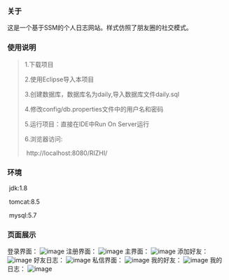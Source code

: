 ### 关于

这是一个基于SSM的个人日志网站。样式仿照了朋友圈的社交模式。

### 使用说明

> 1.下载项目
>
> 2.使用Eclipse导入本项目
>
> 3.创建数据库，数据库名为daily,导入数据库文件daily.sql
>
> 4.修改config/db.properties文件中的用户名和密码
>
> 5.运行项目：直接在IDE中Run On Server运行
>
> 6.浏览器访问:
>
> ​		http://localhost:8080/RIZHI/

### 环境

​		jdk:1.8

​		tomcat:8.5

​		mysql:5.7

### 页面展示

登录界面：
![image](http://github.com/PBlithe/PersonLog/blob/raw/master/img/login.jpg)
注册界面：
![image](http://github.com/PBlithe/PersonLog/blob/raw/master/img/register.jpg)
主界面：
![image](http://github.com/PBlithe/PersonLog/blob/raw/master/img/home.jpg)
添加好友：
![image](http://github.com/PBlithe/PersonLog/blob/raw/master/img/addfriend.jpg)
好友日志：
![image](http://github.com/PBlithe/PersonLog/blob/raw/master/img/friendjournal.jpg)
私信界面：
![image](http://github.com/PBlithe/PersonLog/blob/raw/master/img/letter.jpg)
我的好友：
![image](http://github.com/PBlithe/PersonLog/blob/raw/master/img/myfriends.jpg)
我的日志：
![image](http://github.com/PBlithe/PersonLog/blob/raw/master/img/myjournal.jpg)